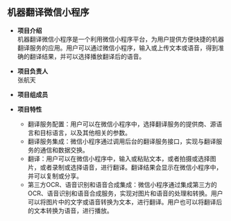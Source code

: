 ## 机器翻译微信小程序  

* **项目介绍**  
机器翻译微信小程序是一个利用微信小程序平台，为用户提供方便快捷的机器翻译服务的应用。用户可以通过微信小程序，输入或上传文本或语音，得到准确的翻译结果，并可以选择播放翻译后的语音。
* **项目负责人**  
张航天
* **项目组成员**  

* **项目特性**  
	* 翻译服务配置：用户可以在微信小程序中，选择翻译服务的提供商、源语言和目标语言，以及其他相关的参数。
	* 翻译服务集成：微信小程序通过调用后台的翻译服务接口，实现与翻译服务的通信和数据交换。
	* 翻译：用户可以在微信小程序中，输入或粘贴文本，或者拍摄或选择图片，或者录制或选择语音，进行翻译。翻译结果会显示在微信小程序中，并可以复制或分享。
	* 第三方OCR、语音识别和语音合成集成：微信小程序通过集成第三方的OCR、语音识别和语音合成服务，实现对图片和语音的处理和转换。用户可以将图片中的文字或语音转换为文本，进行翻译。用户也可以将翻译后的文本转换为语音，进行播放。